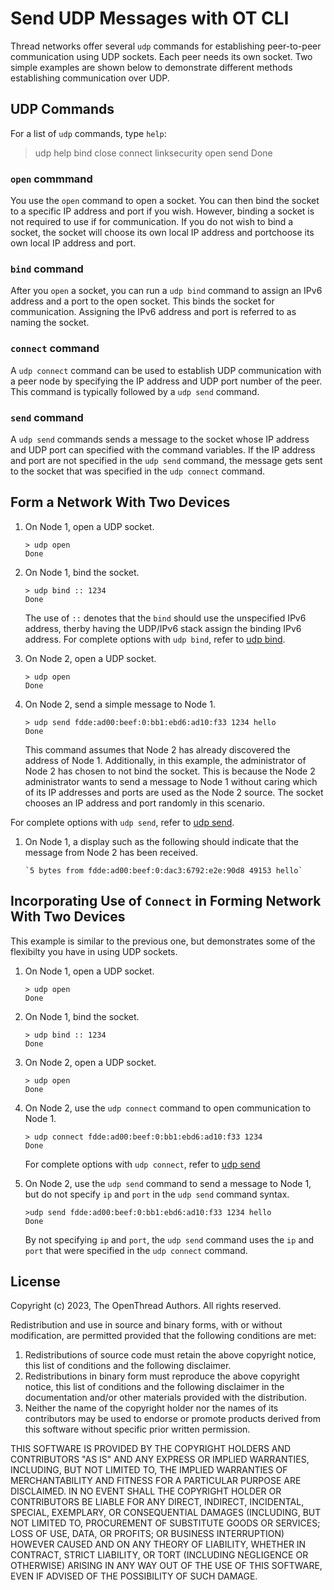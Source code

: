 # Send UDP Messages with OT CLI

Thread networks offer several `udp` commands for establishing peer-to-peer communication
using UDP sockets. Each peer needs its own socket. Two simple examples are shown below
to demonstrate different methods establishing communication over UDP.

## UDP Commands

For a list of `udp` commands, type `help`:

> udp help
bind
close
connect
linksecurity
open
send
Done

### `open` commmand

You use the `open` command to open a socket. You can then bind the socket to
a specific IP address and port if you wish. However, binding a socket is not
required to use if for communication. If you do not wish to bind a socket, the
socket will choose its own local IP address and portchoose its own local
IP address and port.

### `bind` command

After you `open` a socket, you can run a `udp bind` command to assign an IPv6 address
and a port to the open socket. This binds the socket for communication. Assigning the
IPv6 address and port is referred to as naming the socket.

### `connect` command

A `udp connect` command can be used to establish UDP communication with a peer node
by specifying the IP address and UDP port number of the peer. This command is typically
followed by a `udp send` command.

### `send` command

A `udp send` commands sends a message to the socket whose IP address and UDP port can
specified with the command variables. If the IP address and port are not specified in the
`udp send` command, the message gets sent to the socket that was specified in the `udp connect` command.

## Form a Network With Two Devices

1. On Node 1, open a UDP socket.

    ```
    > udp open
    Done
    ```

1. On Node 1, bind the socket.
   
    ```
    > udp bind :: 1234
    Done
    ```

    The use of `::` denotes that the `bind` should use the unspecified IPv6 address,
    therby having the UDP/IPv6 stack assign the binding IPv6 address. For complete
    options with `udp bind`, refer to [udp bind](https://openthread.io/reference/cli/commands#bbr_state#udp_bind).

1.  On Node 2, open a UDP socket.

    ```
    > udp open
    Done
    ```

1. On Node 2, send a simple message to Node 1. 

   ```
   > udp send fdde:ad00:beef:0:bb1:ebd6:ad10:f33 1234 hello
   Done
   ```

    This command assumes that Node 2 has already discovered the address of Node 1.
    Additionally, in this example, the administrator of Node 2 has chosen to not
    bind the socket. This is because the Node 2 administrator wants to send
    a message to Node 1 without caring which of its IP addresses and ports are used
    as the Node 2 source. The socket chooses an IP address and port randomly in this scenario.

For complete options with `udp send`, refer to
[udp send](https://openthread.io/reference/cli/commands#bbr_state#udp_send).

1. On Node 1, a display such as the following should indicate that the message from Node 2
has been received.

   ```
   `5 bytes from fdde:ad00:beef:0:dac3:6792:e2e:90d8 49153 hello`
   ```

## Incorporating Use of `Connect` in Forming Network With Two Devices

This example is similar to the previous one, but demonstrates some of the flexibilty
you have in using UDP sockets.

1. On Node 1, open a UDP socket.

    ```
    > udp open
    Done
    ```

1. On Node 1, bind the socket.

   ```
   > udp bind :: 1234
   Done
   ```

1.  On Node 2, open a UDP socket.

    ```
    > udp open
    Done
    ```

1.  On Node 2, use the `udp connect` command to open communication to Node 1.

    ```
    > udp connect fdde:ad00:beef:0:bb1:ebd6:ad10:f33 1234
    Done
    ```

    For complete options with `udp connect`, refer to
    [udp send](https://openthread.io/reference/cli/commands#bbr_state#udp_connect)

1. On Node 2, use the `udp send` command to send a message to Node 1, but do not
   specify `ip` and `port` in the `udp send` command syntax.

    ```
    >udp send fdde:ad00:beef:0:bb1:ebd6:ad10:f33 1234 hello
    Done
    ```

    By not specifying `ip` and `port`, the `udp send` command uses the `ip` and `port`
    that were specified in the `udp connect` command.

## License

Copyright (c) 2023, The OpenThread Authors.
All rights reserved.

Redistribution and use in source and binary forms, with or without
modification, are permitted provided that the following conditions are met:
1. Redistributions of source code must retain the above copyright
   notice, this list of conditions and the following disclaimer.
2. Redistributions in binary form must reproduce the above copyright
   notice, this list of conditions and the following disclaimer in the
   documentation and/or other materials provided with the distribution.
3. Neither the name of the copyright holder nor the
   names of its contributors may be used to endorse or promote products
   derived from this software without specific prior written permission.

THIS SOFTWARE IS PROVIDED BY THE COPYRIGHT HOLDERS AND CONTRIBUTORS "AS IS"
AND ANY EXPRESS OR IMPLIED WARRANTIES, INCLUDING, BUT NOT LIMITED TO, THE
IMPLIED WARRANTIES OF MERCHANTABILITY AND FITNESS FOR A PARTICULAR PURPOSE
ARE DISCLAIMED. IN NO EVENT SHALL THE COPYRIGHT HOLDER OR CONTRIBUTORS BE
LIABLE FOR ANY DIRECT, INDIRECT, INCIDENTAL, SPECIAL, EXEMPLARY, OR
CONSEQUENTIAL DAMAGES (INCLUDING, BUT NOT LIMITED TO, PROCUREMENT OF
SUBSTITUTE GOODS OR SERVICES; LOSS OF USE, DATA, OR PROFITS; OR BUSINESS
INTERRUPTION) HOWEVER CAUSED AND ON ANY THEORY OF LIABILITY, WHETHER IN
CONTRACT, STRICT LIABILITY, OR TORT (INCLUDING NEGLIGENCE OR OTHERWISE)
ARISING IN ANY WAY OUT OF THE USE OF THIS SOFTWARE, EVEN IF ADVISED OF THE
POSSIBILITY OF SUCH DAMAGE.    

